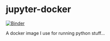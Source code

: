 # jupyter-docker

[![Binder](https://mybinder.org/badge_logo.svg)](https://mybinder.org/v2/gh/bobfang1992/jupyter-docker.git/master)

A docker image I use for running python stuff...



